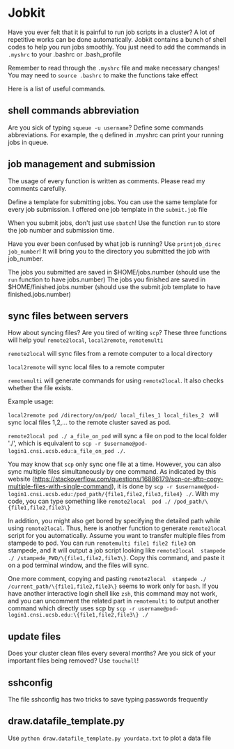 # Jobkit
Have you ever felt that it is painful to run job scripts in a cluster? A lot of repetitive works can be done automatically. Jobkit contains a bunch of shell codes to help you run jobs smoothly. You just need to add the commands in `.myshrc` to your .bashrc or .bash_profile

Remember to read through the `.myshrc` file and make necessary changes! You may need to `source .bashrc` to make the functions take effect

Here is a list of useful commands.

## shell commands abbreviation
Are you sick of typing `squeue -u username`? Define some commands abbreviations. For example, the `q` defined in .myshrc can print your running jobs in queue.

## job management and submission
The usage of every function is written as comments. Please read my comments carefully.

Define a template for submitting jobs. You can use the same template for every job submission. I offered one job template in the `submit.job` file

When you submit jobs, don't just use `sbatch`! Use the function `run` to store the job number and submission time. 

Have you ever been confused by what job is running? Use `printjob_direc job_number`! It will bring you to the directory you submitted the job with job_number.

The jobs you submitted are saved in $HOME/jobs.number (should use the `run` function to have jobs.number)
The jobs you finished are saved in $HOME/finished.jobs.number (should use the submit.job template to have finished.jobs.number)

## sync files between servers
How about syncing files? Are you tired of writing `scp`? These three functions will help you! `remote2local`, `local2remote`, `remotemulti`

`remote2local` will sync files from a remote computer to a local directory

`local2remote` will sync local files to a remote computer

`remotemulti` will generate commands for using `remote2local`. It also checks whether the file exists.

Example usage: 

`local2remote pod /directory/on/pod/ local_files_1 local_files_2 ` will sync local files 1,2,... to the remote cluster saved as pod.

`remote2local pod ./ a_file_on_pod` will sync a file on pod to the local folder './', which is equivalent to `scp -r $username@pod-login1.cnsi.ucsb.edu:a_file_on_pod ./`. 

You may know that `scp` only sync one file at a time. However, you can also sync multiple files simultaneously by one command. As indicated by this website (https://stackoverflow.com/questions/16886179/scp-or-sftp-copy-multiple-files-with-single-command), it is done by `scp -r $username@pod-login1.cnsi.ucsb.edu:/pod_path/{file1,file2,file3,file4} ./`. With my code, you can type something like `remote2local  pod ./ /pod_path/\{file1,file2,file3\}`

In addition, you might also get bored by specifying the detailed path while using `remote2local`. Thus, here is another function to generate `remote2local` script for you automatically. Assume you want to transfer multiple files from stampede to pod. You can run `remotemulti file1 file2 file3` on stampede, and it will output a job script looking like `remote2local  stampede ./ /stampede_PWD/\{file1,file2,file3\}`. Copy this command, and paste it on a pod terminal window, and the files will sync.

One more comment, copying and pasting `remote2local  stampede ./ /current_path/\{file1,file2,file3\}` seems to work only for `bash`. If you have another interactive login shell like `zsh`, this command may not work, and you can uncomment the related part in `remotemulti` to output another command which directly uses scp by `scp -r username@pod-login1.cnsi.ucsb.edu:\{file1,file2,file3\} ./`

## update files
Does your cluster clean files every several months? Are you sick of your important files being removed? Use `touchall`!

## sshconfig
The file sshconfig has two tricks to save typing passwords frequently

## draw.datafile_template.py
Use `python draw.datafile_template.py yourdata.txt` to plot a data file
